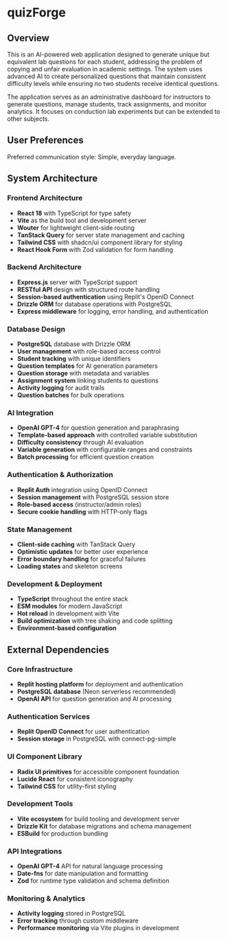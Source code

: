 # quizForge

## Overview

This is an AI-powered web application designed to generate unique but equivalent lab questions for each student, addressing the problem of copying and unfair evaluation in academic settings. The system uses advanced AI to create personalized questions that maintain consistent difficulty levels while ensuring no two students receive identical questions.

The application serves as an administrative dashboard for instructors to generate questions, manage students, track assignments, and monitor analytics. It focuses on conduction lab experiments but can be extended to other subjects.

## User Preferences

Preferred communication style: Simple, everyday language.

## System Architecture

### Frontend Architecture
- **React 18** with TypeScript for type safety
- **Vite** as the build tool and development server
- **Wouter** for lightweight client-side routing
- **TanStack Query** for server state management and caching
- **Tailwind CSS** with shadcn/ui component library for styling
- **React Hook Form** with Zod validation for form handling

### Backend Architecture
- **Express.js** server with TypeScript support
- **RESTful API** design with structured route handling
- **Session-based authentication** using Replit's OpenID Connect
- **Drizzle ORM** for database operations with PostgreSQL
- **Express middleware** for logging, error handling, and authentication

### Database Design
- **PostgreSQL** database with Drizzle ORM
- **User management** with role-based access control
- **Student tracking** with unique identifiers
- **Question templates** for AI generation parameters
- **Question storage** with metadata and variables
- **Assignment system** linking students to questions
- **Activity logging** for audit trails
- **Question batches** for bulk operations

### AI Integration
- **OpenAI GPT-4** for question generation and paraphrasing
- **Template-based approach** with controlled variable substitution
- **Difficulty consistency** through AI evaluation
- **Variable generation** with configurable ranges and constraints
- **Batch processing** for efficient question creation

### Authentication & Authorization
- **Replit Auth** integration using OpenID Connect
- **Session management** with PostgreSQL session store
- **Role-based access** (instructor/admin roles)
- **Secure cookie handling** with HTTP-only flags

### State Management
- **Client-side caching** with TanStack Query
- **Optimistic updates** for better user experience
- **Error boundary handling** for graceful failures
- **Loading states** and skeleton screens

### Development & Deployment
- **TypeScript** throughout the entire stack
- **ESM modules** for modern JavaScript
- **Hot reload** in development with Vite
- **Build optimization** with tree shaking and code splitting
- **Environment-based configuration**

## External Dependencies

### Core Infrastructure
- **Replit hosting platform** for deployment and authentication
- **PostgreSQL database** (Neon serverless recommended)
- **OpenAI API** for question generation and AI processing

### Authentication Services
- **Replit OpenID Connect** for user authentication
- **Session storage** in PostgreSQL with connect-pg-simple

### UI Component Library
- **Radix UI primitives** for accessible component foundation
- **Lucide React** for consistent iconography
- **Tailwind CSS** for utility-first styling

### Development Tools
- **Vite ecosystem** for build tooling and development server
- **Drizzle Kit** for database migrations and schema management
- **ESBuild** for production bundling

### API Integrations
- **OpenAI GPT-4** API for natural language processing
- **Date-fns** for date manipulation and formatting
- **Zod** for runtime type validation and schema definition

### Monitoring & Analytics
- **Activity logging** stored in PostgreSQL
- **Error tracking** through custom middleware
- **Performance monitoring** via Vite plugins in development
